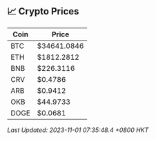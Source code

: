 ## 📈 Crypto Prices

| Coin | Price |
| ---- | ----- |
| BTC | $34641.0846 |
| ETH | $1812.2812 |
| BNB | $226.3116 |
| CRV | $0.4786 |
| ARB | $0.9412 |
| OKB | $44.9733 |
| DOGE | $0.0681 |

_Last Updated: 2023-11-01 07:35:48.4 +0800 HKT_
